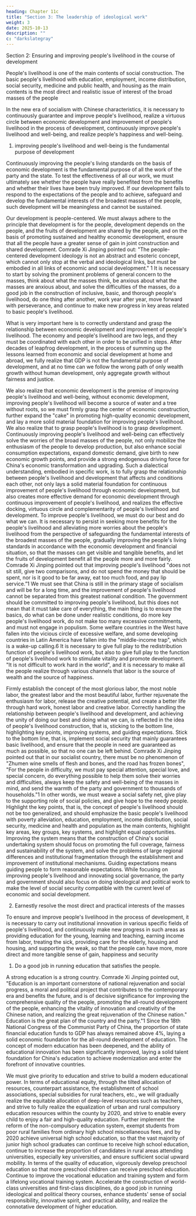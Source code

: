 ```yaml
---
heading: Chapter 11c
title: "Section 3: The leadership of ideological work"
weight: 3
date: 2025-10-13
description: ""
c: "darkslategray"
---
```




Section 2: Ensuring and improving people's livelihood in the course of development

People's livelihood is one of the main contents of social construction. The basic people's livelihood
with education, employment, income distribution, social security, medicine and public health, and
housing as the main contents is the most direct and realistic issue of interest of the broad masses of
the people

In the new era of socialism with Chinese characteristics, it is necessary to continuously guarantee
and improve people's livelihood, realize a virtuous circle between economic development and
improvement of people's livelihood in the process of development, continuously improve people's
livelihood and well-being, and realize people's happiness and well-being.

1. improving people's livelihood and well-being is the fundamental purpose of development

Continuously improving the people's living standards on the basis of economic development is the
fundamental purpose of all the work of the party and the state. To test the effectiveness of all our
work, we must ultimately see whether the people have really benefited from the benefits and whether
their lives have been truly improved. If our development fails to respond to the expectations of the
people and to achieve, safeguard and develop the fundamental interests of the broadest masses of
the people, such development will be meaningless and cannot be sustained.

Our development is people-centered. We must always adhere to the principle that development is
for the people, development depends on the people, and the fruits of development are shared by the
people, and on the basis of promoting sustained and healthy economic development, ensure that all
the people have a greater sense of gain in joint construction and shared development. Comrade Xi
Jinping pointed out: "The people-centered development ideology is not an abstract and esoteric
concept, which cannot only stop at the verbal and ideological links, but must be embodied in all
links of economic and social development." 1 It is necessary to start by solving the prominent
problems of general concern to the masses, think about what the masses think, be anxious about
what the masses are anxious about, and solve the difficulties of the masses, do a good job in the
construction of inclusive, basic, and thorough people's livelihood, do one thing after another, work
year after year, move forward with perseverance, and continue to make new progress in key areas
related to basic people's livelihood.

What is very important here is to correctly understand and grasp the relationship between economic
development and improvement of people's livelihood. The economy and people's livelihood are two
legs, and they must be coordinated with each other in order to be unified in steps. After decades of
leapfrog development, in the process of summing up the lessons learned from economic and social
development at home and abroad, we fully realize that GDP is not the fundamental purpose of
development, and at no time can we follow the wrong path of only wealth growth without human
development, only aggregate growth without fairness and justice.

We also realize that economic development is the premise of improving people's livelihood and
well-being, without economic development, improving people's livelihood will become a source of
water and a tree without roots, so we must firmly grasp the center of economic construction, further
expand the "cake" in promoting high-quality economic development, and lay a more solid material
foundation for improving people's livelihood. We also realize that to grasp people's livelihood is to
grasp development. Continuously improving people's livelihood and well-being can effectively
solve the worries of the broad masses of the people, not only mobilize the enthusiasm of the people
to develop production, but also enhance social consumption expectations, expand domestic demand,
give birth to new economic growth points, and provide a strong endogenous driving force for China's
economic transformation and upgrading. Such a dialectical understanding, embodied in specific
work, is to fully grasp the relationship between people's livelihood and development that affects and
conditions each other, not only lays a solid material foundation for continuous improvement of
people's livelihood through economic development, but also creates more effective demand for
economic development through continuous improvement of people's livelihood, and realizes the
effective docking, virtuous circle and complementarity of people's livelihood and development.
To improve people's livelihood, we must do our best and do what we can. It is necessary to persist
in seeking more benefits for the people's livelihood and alleviating more worries about the people's
livelihood from the perspective of safeguarding the fundamental interests of the broadest masses of
the people, gradually improving the people's living standards in accordance with the economic
development and financial situation, so that the masses can get visible and tangible benefits, and let
the fruits of development benefit all the people more and more fairly. Comrade Xi Jinping pointed
out that improving people's livelihood "does not sit still, give two comparisons, and do not spend
the money that should be spent, nor is it good to be far away, eat too much food, and pay lip
service.”1 We must see that China is still in the primary stage of socialism and will be for a long
time, and the improvement of people's livelihood cannot be separated from this greatest national
condition. The government should be committed to improving people's livelihood, but this does not
mean that it must take care of everything, the main thing is to ensure the basics, do what can be done
under realistic conditions, do more key people's livelihood work, do not make too many excessive
commitments, and must not engage in populism. Some welfare countries in the West have fallen
into the vicious circle of excessive welfare, and some developing countries in Latin America have
fallen into the "middle-income trap", which is a wake-up calling.6 It is necessary to give full play
to the redistribution function of people's livelihood work, but also to give full play to the function
of people's livelihood work to stimulate vitality and promote development. "It is not difficult to
work hard in the world", and it is necessary to make all the people realize through various channels
that labor is the source of wealth and the source of happiness.

Firmly establish the concept of the most glorious labor, the most noble labor, the greatest labor and
the most beautiful labor, further rejuvenate the enthusiasm for labor, release the creative potential,
and create a better life through hard work, honest labor and creative labor.
Correctly handling the relationship between people's livelihood and development, and achieving the
unity of doing our best and doing what we can, is reflected in the idea of people's livelihood
construction, that is, sticking to the bottom line, highlighting key points, improving systems, and
guiding expectations. Stick to the bottom line, that is, implement social security that mainly
guarantees basic livelihood, and ensure that the people in need are guaranteed as much as possible,
so that no one can be left behind. Comrade Xi Jinping pointed out that in our socialist country, there
must be no phenomenon of "Zhumen wine smells of flesh and bones, and the road has frozen bones",
"For the people in difficulty, we must pay special attention, special love, and special concern, do
everything possible to help them solve their worries and difficulties, always keep the safety and
well-being of the masses in mind, and send the warmth of the party and government to thousands
of households."1 In other words, we must weave a social safety net, give play to the supporting role
of social policies, and give hope to the needy people. Highlight the key points, that is, the concept
of people's livelihood should not be too generalized, and should emphasize the basic people's
livelihood with poverty alleviation, education, employment, income distribution, social security,
medicine and health and population as the main contents, highlight key areas, key groups, key
systems, and highlight equal opportunities. Improving the system means that the construction of
China's social undertaking system should focus on promoting the full coverage, fairness and
sustainability of the system, and solve the problems of large regional differences and institutional
fragmentation through the establishment and improvement of institutional mechanisms. Guiding
expectations means guiding people to form reasonable expectations. While focusing on improving
people's livelihood and innovating social governance, the party and government should also focus
on doing ideological and political work to make the level of social security compatible with the
current level of economic and social development.

2. Earnestly resolve the most direct and practical interests of the masses

To ensure and improve people's livelihood in the process of development, it is necessary to carry
out institutional innovation in various specific fields of people's livelihood, and continuously make
new progress in such areas as providing education for the young, learning and teaching, earning
income from labor, treating the sick, providing care for the elderly, housing and housing, and
supporting the weak, so that the people can have more, more direct and more tangible sense of gain,
happiness and security

1. Do a good job in running education that satisfies the people. 

A strong education is a strong
country. Comrade Xi Jinping pointed out, "Education is an important cornerstone of national
rejuvenation and social progress, a moral and political project that contributes to the contemporary
era and benefits the future, and is of decisive significance for improving the comprehensive quality
of the people, promoting the all-round development of the people, enhancing the vitality of
innovation and creativity of the Chinese nation, and realizing the great rejuvenation of the Chinese
nation." Education is the great plan of the country and the party."1 Since the 18th National Congress
of the Communist Party of China, the proportion of state financial education funds to GDP has
always remained above 4%, laying a solid economic foundation for the all-round development of
education. The concept of modern education has been deepened, and the ability of educational
innovation has been significantly improved, laying a solid talent foundation for China's education
to achieve modernization and enter the forefront of innovative countries.

We must give priority to education and strive to build a modern educational power. In terms of
educational equity, through the tilted allocation of resources, counterpart assistance, the
establishment of school associations, special subsidies for rural teachers, etc., we will gradually
realize the equitable allocation of deep-level resources such as teachers, and strive to fully realize
the equalization of urban and rural compulsory education resources within the county by 2020, and
strive to enable every child to enjoy a fair and high-quality education. Further implement the reform
of the non-compulsory education system, exempt students from poor rural families from ordinary
high school miscellaneous fees, and by 2020 achieve universal high school education, so that the
vast majority of junior high school graduates can continue to receive high school education, continue
to increase the proportion of candidates in rural areas attending universities, especially key
universities, and ensure sufficient social upward mobility. In terms of the quality of education,
vigorously develop preschool education so that more preschool children can receive preschool
education. Continue to improve the vocational education and training system and form a lifelong
vocational training system. Accelerate the construction of world-class universities and first-class
disciplines, do a good job in running ideological and political theory courses, enhance students'
sense of social responsibility, innovative spirit, and practical ability, and realize the connotative
development of higher education.

